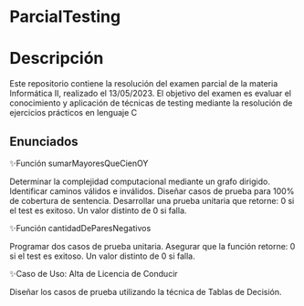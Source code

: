 # ParcialTesting

<h1>Descripción</h1>

<p>Este repositorio contiene la resolución del examen parcial de la materia Informática II, realizado el 13/05/2023. El objetivo del examen es evaluar el conocimiento y aplicación de técnicas de testing mediante la resolución de ejercicios prácticos en lenguaje C</p>

<h2>Enunciados</h2>
<p>✨Función sumarMayoresQueCienOY

Determinar la complejidad computacional mediante un grafo dirigido.
Identificar caminos válidos e inválidos.
Diseñar casos de prueba para 100% de cobertura de sentencia.
Desarrollar una prueba unitaria que retorne:
0 si el test es exitoso.
Un valor distinto de 0 si falla.</p>

<p>✨Función cantidadDeParesNegativos

Programar dos casos de prueba unitaria.
Asegurar que la función retorne:
0 si el test es exitoso.
Un valor distinto de 0 si falla.</p>

<p>✨Caso de Uso: Alta de Licencia de Conducir

Diseñar los casos de prueba utilizando la técnica de Tablas de Decisión.</p>
